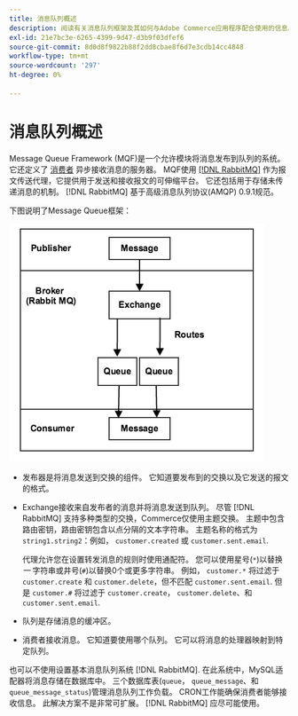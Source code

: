 ```yaml
---
title: 消息队列概述
description: 阅读有关消息队列框架及其如何与Adobe Commerce应用程序配合使用的信息。
exl-id: 21e7bc3e-6265-4399-9d47-d3b9f03dfef6
source-git-commit: 8d0d8f9822b88f2dd8cbae8f6d7e3cdb14cc4848
workflow-type: tm+mt
source-wordcount: '297'
ht-degree: 0%

---
```


# 消息队列概述

Message Queue Framework (MQF)是一个允许模块将消息发布到队列的系统。 它还定义了 [消费者](consumers.md) 异步接收消息的服务器。 MQF使用 [[!DNL RabbitMQ]](https://www.rabbitmq.com) 作为报文传送代理，它提供用于发送和接收报文的可伸缩平台。 它还包括用于存储未传递消息的机制。 [!DNL RabbitMQ] 基于高级消息队列协议(AMQP) 0.9.1规范。

下图说明了Message Queue框架：

![消息队列框架](../../assets/configuration/mq-framework.png)

- 发布器是将消息发送到交换的组件。 它知道要发布到的交换以及它发送的报文的格式。

- Exchange接收来自发布者的消息并将消息发送到队列。 尽管 [!DNL RabbitMQ] 支持多种类型的交换，Commerce仅使用主题交换。 主题中包含路由密钥，路由密钥包含以点分隔的文本字符串。 主题名称的格式为 `string1.string2`：例如， `customer.created` 或 `customer.sent.email`.

  代理允许您在设置转发消息的规则时使用通配符。 您可以使用星号(`*`)以替换 _一_ 字符串或井号(`#`)以替换0个或更多字符串。 例如， `customer.*` 将过滤于 `customer.create` 和 `customer.delete`，但不匹配 `customer.sent.email`. 但是 `customer.#` 将过滤于 `customer.create`，  `customer.delete`、和 `customer.sent.email`.

- 队列是存储消息的缓冲区。

- 消费者接收消息。 它知道要使用哪个队列。 它可以将消息的处理器映射到特定队列。

也可以不使用设置基本消息队列系统 [!DNL RabbitMQ]. 在此系统中，MySQL适配器将消息存储在数据库中。 三个数据库表(`queue`， `queue_message`、和 `queue_message_status`)管理消息队列工作负载。 CRON工作能确保消费者能够接收信息。 此解决方案不是非常可扩展。 [!DNL RabbitMQ] 应尽可能使用。
